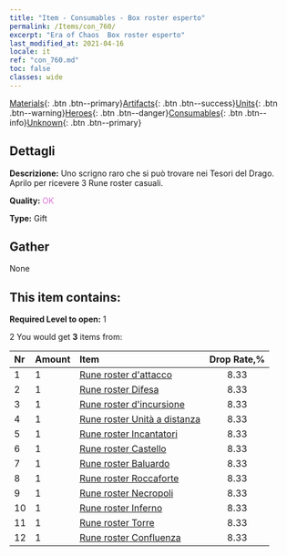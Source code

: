 ```yaml
---
title: "Item - Consumables - Box roster esperto"
permalink: /Items/con_760/
excerpt: "Era of Chaos  Box roster esperto"
last_modified_at: 2021-04-16
locale: it
ref: "con_760.md"
toc: false
classes: wide
---
```

 [Materials](/it/Items/){: .btn .btn--primary}[Artifacts](/it/Items/Artifacts/){: .btn .btn--success}[Units](/it/Items/Units/){: .btn .btn--warning}[Heroes](/it/Items/Heroes/){: .btn .btn--danger}[Consumables](/it/Items/Consumables/){: .btn .btn--info}[Unknown](/it/Items/Unknown/){: .btn .btn--primary}

## Dettagli
 **Descrizione:** Uno scrigno raro che si può trovare nei Tesori del Drago. Aprilo per ricevere 3 Rune roster casuali.

 **Quality:** <span style="color: #DA70D6">OK</span>

 **Type:** Gift

## Gather

  None

## This item contains:

 **Required Level to open:** 1

 2 You would get **3** items  from:

  | Nr | Amount |     Item    | Drop Rate,% |
  |:---|:-------|:------------|:---------:|
  | 1 | 1 | [Rune roster d'attacco](/it/Items/con_734/) | 8.33 | 
  | 2 | 1 | [Rune roster Difesa](/it/Items/con_739/) | 8.33 | 
  | 3 | 1 | [Rune roster d'incursione](/it/Items/con_741/) | 8.33 | 
  | 4 | 1 | [Rune roster Unità a distanza](/it/Items/con_742/) | 8.33 | 
  | 5 | 1 | [Rune roster Incantatori](/it/Items/con_746/) | 8.33 | 
  | 6 | 1 | [Rune roster Castello](/it/Items/con_752/) | 8.33 | 
  | 7 | 1 | [Rune roster Baluardo](/it/Items/con_753/) | 8.33 | 
  | 8 | 1 | [Rune roster Roccaforte](/it/Items/con_754/) | 8.33 | 
  | 9 | 1 | [Rune roster Necropoli](/it/Items/con_755/) | 8.33 | 
  | 10 | 1 | [Rune roster Inferno](/it/Items/con_777/) | 8.33 | 
  | 11 | 1 | [Rune roster Torre](/it/Items/con_785/) | 8.33 | 
  | 12 | 1 | [Rune roster Confluenza](/it/Items/con_791/) | 8.33 | 
